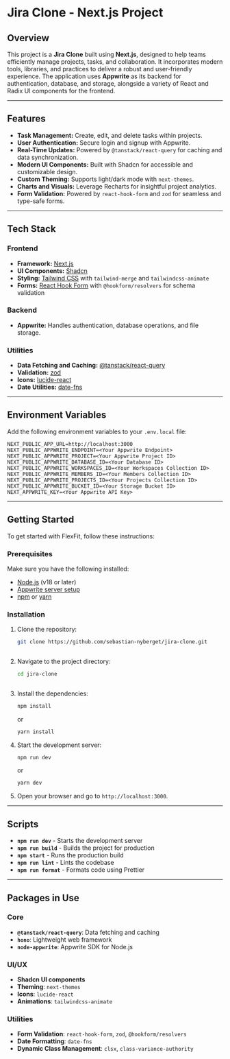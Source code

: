 # Jira Clone - Next.js Project

## Overview

This project is a **Jira Clone** built using **Next.js**, designed to help teams efficiently manage projects, tasks, and collaboration. It incorporates modern tools, libraries, and practices to deliver a robust and user-friendly experience. The application uses **Appwrite** as its backend for authentication, database, and storage, alongside a variety of React and Radix UI components for the frontend.

---

## Features

- **Task Management:** Create, edit, and delete tasks within projects.
- **User Authentication:** Secure login and signup with Appwrite.
- **Real-Time Updates:** Powered by `@tanstack/react-query` for caching and data synchronization.
- **Modern UI Components:** Built with Shadcn for accessible and customizable design.
- **Custom Theming:** Supports light/dark mode with `next-themes`.
- **Charts and Visuals:** Leverage Recharts for insightful project analytics.
- **Form Validation:** Powered by `react-hook-form` and `zod` for seamless and type-safe forms.

---

## Tech Stack

### Frontend
- **Framework:** [Next.js](https://nextjs.org/)
- **UI Components:** [Shadcn](https://ui.shadcn.com)
- **Styling:** [Tailwind CSS](https://tailwindcss.com/) with `tailwind-merge` and `tailwindcss-animate`
- **Forms:** [React Hook Form](https://react-hook-form.com/) with `@hookform/resolvers` for schema validation

### Backend
- **Appwrite:** Handles authentication, database operations, and file storage.

### Utilities
- **Data Fetching and Caching:** [@tanstack/react-query](https://tanstack.com/query)
- **Validation:** [zod](https://zod.dev)
- **Icons:** [lucide-react](https://lucide.dev/)
- **Date Utilities:** [date-fns](https://date-fns.org/)

---

## Environment Variables

Add the following environment variables to your `.env.local` file:

```env
NEXT_PUBLIC_APP_URL=http://localhost:3000
NEXT_PUBLIC_APPWRITE_ENDPOINT=<Your Appwrite Endpoint>
NEXT_PUBLIC_APPWRITE_PROJECT=<Your Appwrite Project ID>
NEXT_PUBLIC_APPWRITE_DATABASE_ID=<Your Database ID>
NEXT_PUBLIC_APPWRITE_WORKSPACES_ID=<Your Workspaces Collection ID>
NEXT_PUBLIC_APPWRITE_MEMBERS_ID=<Your Members Collection ID>
NEXT_PUBLIC_APPWRITE_PROJECTS_ID=<Your Projects Collection ID>
NEXT_PUBLIC_APPWRITE_BUCKET_ID=<Your Storage Bucket ID>
NEXT_APPWRITE_KEY=<Your Appwrite API Key>
```

---

## Getting Started

To get started with FlexFit, follow these instructions:

### Prerequisites

Make sure you have the following installed:

- [Node.js](https://nodejs.org/) (v18 or later)
- [Appwrite server setup](https://appwrite.io)
- [npm](https://www.npmjs.com/) or [yarn](https://yarnpkg.com/)

### Installation
    
1. Clone the repository:
   ```sh
   git clone https://github.com/sebastian-nyberget/jira-clone.git
  
2. Navigate to the project directory:
   ```sh
   cd jira-clone
  
3. Install the dependencies:
   ```sh
   npm install
   ```
   or
   ```sh
   yarn install
   ```
4. Start the development server:
   ```sh
   npm run dev
   ```
   or
   ```sh
   yarn dev
   ```

5. Open your browser and go to `http://localhost:3000`.


---

## Scripts

- **`npm run dev`** - Starts the development server
- **`npm run build`** - Builds the project for production
- **`npm start`** - Runs the production build
- **`npm run lint`** - Lints the codebase
- **`npm run format`** - Formats code using Prettier

---

## Packages in Use

### Core
- **`@tanstack/react-query`**: Data fetching and caching
- **`hono`**: Lightweight web framework
- **`node-appwrite`**: Appwrite SDK for Node.js

### UI/UX
- **Shadcn UI components**
- **Theming**: `next-themes`
- **Icons**: `lucide-react`
- **Animations**: `tailwindcss-animate`

### Utilities
- **Form Validation**: `react-hook-form`, `zod`, `@hookform/resolvers`
- **Date Formatting**: `date-fns`
- **Dynamic Class Management**: `clsx`, `class-variance-authority`
